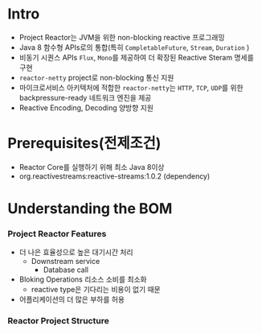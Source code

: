 # Intro
- Project Reactor는 JVM을 위한 non-blocking reactive 프로그래밍
- Java 8 함수형 APIs로의 통합(특히 `CompletableFuture`, `Stream`, `Duration` )
- 비동기 시퀀스 APIs `Flux`, `Mono`를 제공하여 더 확장된 Reactive Steram 명세를 구현
- `reactor-netty` project로 non-blocking 통신 지원
- 마이크로서비스 아키텍처에 적합한 `reactor-netty`는 `HTTP`, `TCP`, `UDP`를 위한 backpressure-ready 네트워크 엔진을 제공
- Reactive Encoding, Decoding 양방향 지원

# Prerequisites(전제조건)
- Reactor Core를 실행하기 위해 최소 Java 8이상 
- org.reactivestreams:reactive-streams:1.0.2 (dependency)

# Understanding the BOM


### Project Reactor Features
- 더 나은 효율성으로 높은 대기시간 처리
  - Downstream service
	- Database call
- Bloking Operations 리소스 소비를 최소화
  - reactive type은 기다리는 비용이 없기 때문
- 어플리케이션의 더 많은 부하를 허용

### Reactor Project Structure
